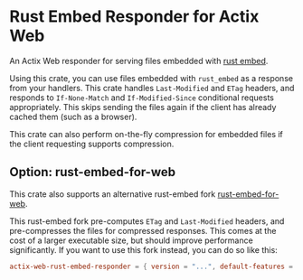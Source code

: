 # Rust Embed Responder for Actix Web

An Actix Web responder for serving files embedded with [rust embed](https://docs.rs/rust-embed/latest/rust_embed/index.html).

Using this crate, you can use files embedded with `rust_embed` as a response
from your handlers. This crate handles `Last-Modified` and `ETag` headers, and
responds to `If-None-Match` and `If-Modified-Since` conditional requests
appropriately. This skips sending the files again if the client has already
cached them (such as a browser).

This crate can also perform on-the-fly compression for embedded files if the
client requesting supports compression.

## Option: rust-embed-for-web

This crate also supports an alternative rust-embed fork [rust-embed-for-web](https://github.com/SeriousBug/rust-embed-for-web).

This rust-embed fork pre-computes `ETag` and `Last-Modified` headers, and
pre-compresses the files for compressed responses. This comes at the cost of a
larger executable size, but should improve performance significantly. If you
want to use this fork instead, you can do so like this:

```toml
actix-web-rust-embed-responder = { version = "...", default-features = false, features = [ "support-rust-embed-for-web" ] }
```
